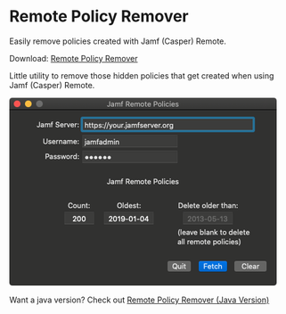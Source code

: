 # Remote Policy Remover

Easily remove policies created with Jamf (Casper) Remote.

Download: [Remote Policy Remover](https://github.com/BIG-RAT/remotePolicyRemover/releases/download/current/remotePolicyRemover.zip)

Little utility to remove those hidden policies that get created when using Jamf (Casper) Remote.

![alt text](./images/remotePolicyRemover.png "Remote Policy Remover")

Want a java version?  Check out [Remote Policy Remover (Java Version)](https://github.com/Spennie777/RemotePolicyRemover)

